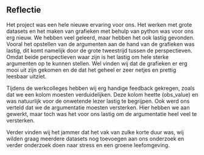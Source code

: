 ## Reflectie
Het project was een hele nieuwe ervaring voor ons. Het werken met grote datasets en het maken van grafieken met behulp van python was voor ons erg nieuw. We hebben veel geleerd, maar hebben het ook lastig gevonden. Vooral het opstellen van de argumenten aan de hand van de grafieken was lastig, dit komt namelijk door de grote tweestrijd tussen de perspectieven. Omdat beide perspectieven waar zijn is het lastig om hele sterke argumenten op te kunnen stellen. Wel vinden wij dat de grafieken er erg mooi uit zijn gekomen en de dat het geheel er zeer netjes en prettig leesbaar uitziet.

Tijdens de werkcolleges hebben wij erg handige feedback gekregen, zoals dat we een kolom moesten verduidelijken. Deze kolom heette (obs_value) en was natuurlijk voor de onwetende lezer lastig te begrijpen. Ook werd ons verteld dat we de argumentatie moesten versterken. Hier hebben we aan gewerkt, maar toch was het voor ons lastig om de argumentatie heel veel te versterken.

Verder vinden wij het jammer dat het vak van zulke korte duur was, wij wilden graag meerdere datasets nog toevoegen aan ons onderzoek en verder onderzoek doen naar stress en een groene leefomgeving. 